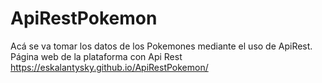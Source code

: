 # ApiRestPokemon
Acá se va tomar los datos de los Pokemones mediante el uso de ApiRest.
Página web de la plataforma con Api Rest
<pri>https://eskalantysky.github.io/ApiRestPokemon/</pri>